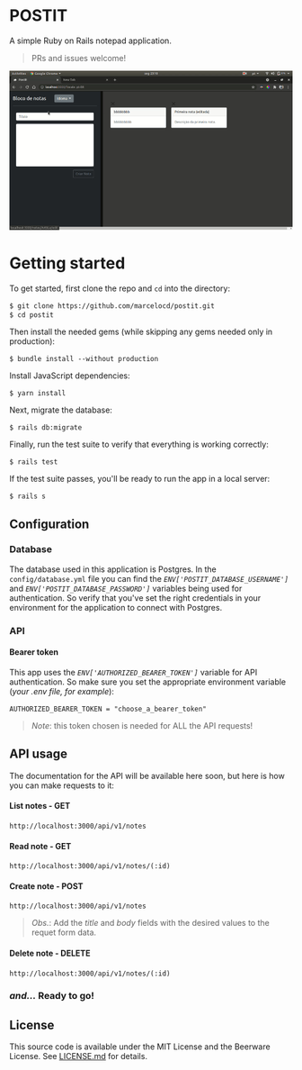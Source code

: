 
# POSTIT

A simple Ruby on Rails notepad application.
> PRs and issues welcome!

![](postit.gif)

# Getting started
To get started, first clone the repo and `cd` into the directory:

```
$ git clone https://github.com/marcelocd/postit.git
$ cd postit
```

Then install the needed gems (while skipping any gems needed only in production):

```
$ bundle install --without production
```

Install JavaScript dependencies:

```
$ yarn install
```

Next, migrate the database:

```
$ rails db:migrate
```

Finally, run the test suite to verify that everything is working correctly:

```
$ rails test
```

If the test suite passes, you'll be ready to run the app in a local server:
```
$ rails s
```
## Configuration
### Database
The database used in this application is Postgres.
In the `config/database.yml` file you can find the *`ENV['POSTIT_DATABASE_USERNAME']`* and *`ENV['POSTIT_DATABASE_PASSWORD']`* variables being used for authentication.
So verify that you've set the right credentials in your environment for the application to connect with Postgres.

### API
#### Bearer token

This app uses the *`ENV['AUTHORIZED_BEARER_TOKEN']`* variable for API authentication.
So make sure you set the appropriate environment variable (*your .env file, for example*):

```
AUTHORIZED_BEARER_TOKEN = "choose_a_bearer_token"
```
> *Note*: this token chosen is needed for ALL the API requests!

## API usage
The documentation for the API will be available here soon, but here is how you can make requests to it:


#### List notes - GET
```
http://localhost:3000/api/v1/notes
```

#### Read note - GET
```
http://localhost:3000/api/v1/notes/(:id)
```
#### Create note - POST
```
http://localhost:3000/api/v1/notes
```
> *Obs.*: Add the *title* and *body* fields with the desired values to the requet form data.

#### Delete note - DELETE
```
http://localhost:3000/api/v1/notes/(:id)
```

### *and...* Ready to go!

## License

This source code is available under the MIT License and the Beerware License. See [LICENSE.md](LICENSE.md) for details.
